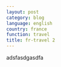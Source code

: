 ```yaml
---
layout: post
category: blog
language: english
country: france
function: travel
title: fr-travel 2
---
```


adsfasdgasdfa